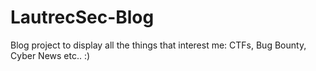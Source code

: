 # LautrecSec-Blog
Blog project to display all the things that interest me:
CTFs, Bug Bounty, Cyber News etc.. :)
